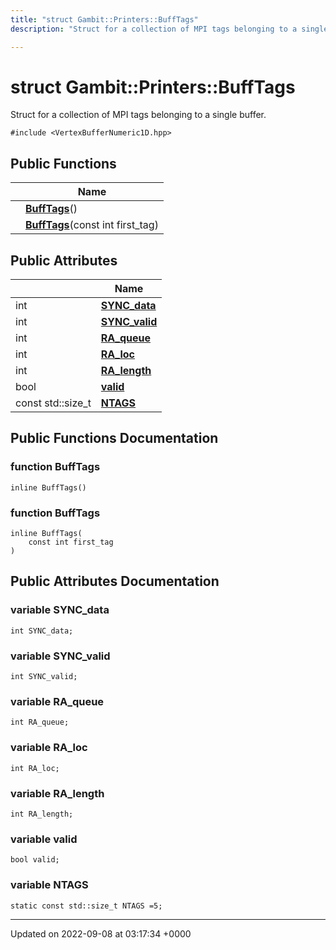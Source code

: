 ```yaml
---
title: "struct Gambit::Printers::BuffTags"
description: "Struct for a collection of MPI tags belonging to a single buffer. "

---
```


# struct Gambit::Printers::BuffTags



Struct for a collection of MPI tags belonging to a single buffer. 


`#include <VertexBufferNumeric1D.hpp>`

## Public Functions

|                | Name           |
| -------------- | -------------- |
| | **[BuffTags](/documentation/code/classes/structgambit_1_1printers_1_1bufftags/#function-bufftags)**() |
| | **[BuffTags](/documentation/code/classes/structgambit_1_1printers_1_1bufftags/#function-bufftags)**(const int first_tag) |

## Public Attributes

|                | Name           |
| -------------- | -------------- |
| int | **[SYNC_data](/documentation/code/classes/structgambit_1_1printers_1_1bufftags/#variable-sync-data)**  |
| int | **[SYNC_valid](/documentation/code/classes/structgambit_1_1printers_1_1bufftags/#variable-sync-valid)**  |
| int | **[RA_queue](/documentation/code/classes/structgambit_1_1printers_1_1bufftags/#variable-ra-queue)**  |
| int | **[RA_loc](/documentation/code/classes/structgambit_1_1printers_1_1bufftags/#variable-ra-loc)**  |
| int | **[RA_length](/documentation/code/classes/structgambit_1_1printers_1_1bufftags/#variable-ra-length)**  |
| bool | **[valid](/documentation/code/classes/structgambit_1_1printers_1_1bufftags/#variable-valid)**  |
| const std::size_t | **[NTAGS](/documentation/code/classes/structgambit_1_1printers_1_1bufftags/#variable-ntags)**  |

## Public Functions Documentation

### function BuffTags

```
inline BuffTags()
```


### function BuffTags

```
inline BuffTags(
    const int first_tag
)
```


## Public Attributes Documentation

### variable SYNC_data

```
int SYNC_data;
```


### variable SYNC_valid

```
int SYNC_valid;
```


### variable RA_queue

```
int RA_queue;
```


### variable RA_loc

```
int RA_loc;
```


### variable RA_length

```
int RA_length;
```


### variable valid

```
bool valid;
```


### variable NTAGS

```
static const std::size_t NTAGS =5;
```


-------------------------------

Updated on 2022-09-08 at 03:17:34 +0000